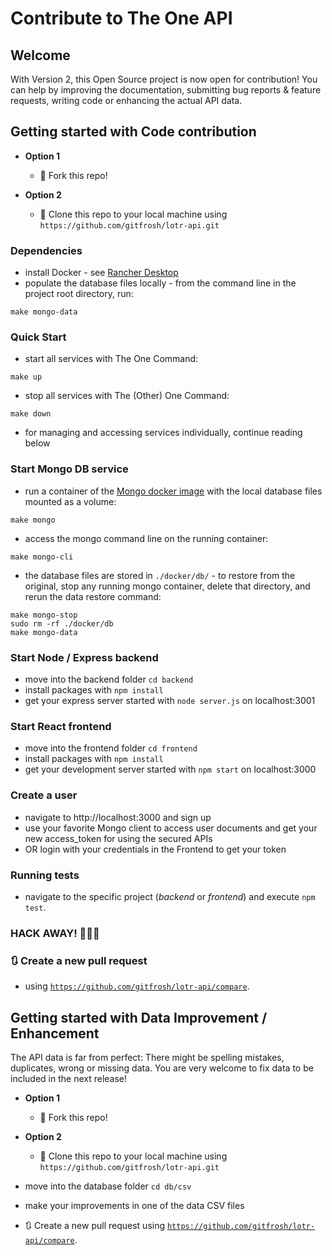 # Contribute to The One API

## Welcome 

With Version 2, this Open Source project is now open for contribution! You can help by improving the documentation, submitting bug reports & feature requests, writing code or enhancing the actual API data.

## Getting started with Code contribution

- **Option 1**
    - 🍴 Fork this repo!

- **Option 2**
    - 👯 Clone this repo to your local machine using `https://github.com/gitfrosh/lotr-api.git`

### Dependencies

- install Docker - see [Rancher Desktop](https://rancherdesktop.io/)
- populate the database files locally - from the command line in the project root directory, run:
```
make mongo-data
```

### Quick Start

- start all services with The One Command:
```
make up
```
- stop all services with The (Other) One Command:
```
make down
```
- for managing and accessing services individually, continue reading below

### Start Mongo DB service

- run a container of the [Mongo docker image](https://hub.docker.com/_/mongo) with the local database files mounted as a volume:
```
make mongo
```
- access the mongo command line on the running container:
```
make mongo-cli
```
- the database files are stored in `./docker/db/` - to restore from the original, stop any running mongo container, delete that directory, and rerun the data restore command:
```
make mongo-stop
sudo rm -rf ./docker/db
make mongo-data
```

### Start Node / Express backend

- move into the backend folder `cd backend`
- install packages with `npm install`
- get your express server started with `node server.js` on localhost:3001

### Start React frontend

- move into the frontend folder `cd frontend`
- install packages with `npm install`
- get your development server started with `npm start` on localhost:3000

### Create a user
- navigate to http://localhost:3000 and sign up
- use your favorite Mongo client to access user documents and get your new access_token for using the secured APIs
- OR login with your credentials in the Frontend to get your token

### Running tests

- navigate to the specific project (*backend* or *frontend*) and execute `npm test`.

### **HACK AWAY!** 🔨🔨🔨

### 🔃 Create a new pull request 
- using <a href="https://github.com/gitfrosh/lotr-api/compare" target="_blank">`https://github.com/gitfrosh/lotr-api/compare`</a>.


## Getting started with Data Improvement / Enhancement

The API data is far from perfect: There might be spelling mistakes, duplicates, wrong or missing data. You are very welcome to fix data to be included in the next release!

- **Option 1**
    - 🍴 Fork this repo!

- **Option 2**
    - 👯 Clone this repo to your local machine using `https://github.com/gitfrosh/lotr-api.git`

- move into the database folder `cd db/csv`
- make your improvements in one of the data CSV files
- 🔃 Create a new pull request using <a href="https://github.com/gitfrosh/lotr-api/compare" target="_blank">`https://github.com/gitfrosh/lotr-api/compare`</a>.
